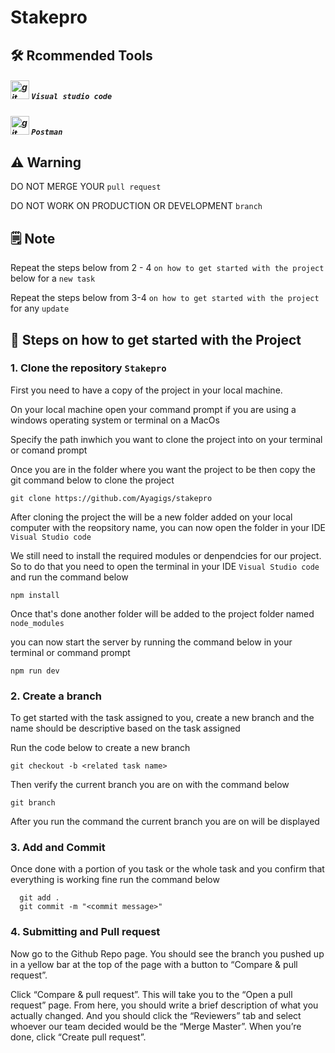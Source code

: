 # Stakepro

## 🛠 Rcommended Tools

##### <img src="https://upload.wikimedia.org/wikipedia/commons/thumb/9/9a/Visual_Studio_Code_1.35_icon.svg/2048px-Visual_Studio_Code_1.35_icon.svg.png" alt="git" width="30" height="30"/> `Visual studio code` 

##### <img src="https://camo.githubusercontent.com/93b32389bf746009ca2370de7fe06c3b5146f4c99d99df65994f9ced0ba41685/68747470733a2f2f7777772e766563746f726c6f676f2e7a6f6e652f6c6f676f732f676574706f73746d616e2f676574706f73746d616e2d69636f6e2e737667" alt="git" width="30" height="30"/>  `Postman`

## ⚠️ Warning
DO NOT MERGE YOUR `pull request`

DO NOT WORK ON PRODUCTION OR DEVELOPMENT `branch`

## 🗒 Note
Repeat the steps below from 2 - 4 `on how to get started with the project` below for a `new task`

Repeat the steps below from 3-4 `on how to get started with the project` for any `update`




## 🚀 Steps on how to get started with the Project

### 1. Clone the repository `Stakepro`
First you need to have a copy of the project in your local machine.

On your local machine open your command prompt if you are using a windows operating system or terminal on a MacOs

Specify the path inwhich you want to clone the project into on your terminal or comand prompt</p>

Once you are in the folder where you want the project to be then copy the git command below to clone the project
 
``` 
git clone https://github.com/Ayagigs/stakepro 
```

After cloning the project the will be a new folder added on your local computer with the reopsitory name, you can now open the folder in your IDE `Visual Studio code` 

We still need to install the required modules or denpendcies for our project. So to do that you need to open the terminal in your IDE `Visual Studio code` and run the command below

``` 
npm install 
```

Once that's done another folder will be added to the project folder named `node_modules` 

you can now start the server by running the command below in your terminal or command prompt

``` 
npm run dev 
```

### 2. Create a branch 
To get started with the task assigned to you, create a new branch and the name should be descriptive based on the task assigned 

Run the code below to create a new branch

```
git checkout -b <related task name>
```

Then verify the current branch you are on with the command below

```
git branch
```

After you run the command the current branch you are on will be displayed


### 3. Add and Commit
Once done with a portion of you task or the whole task and you confirm that everything is working fine
run the command below

```
  git add .
  git commit -m "<commit message>"
```


### 4. Submitting and Pull request
Now go to the Github Repo page. You should see the branch you pushed up in a yellow bar at the top of the page with a button to “Compare & pull request”.

Click “Compare & pull request”. This will take you to the “Open a pull request” page. From here, you should write a brief description of what you actually changed. And you should click the “Reviewers” tab and select whoever our team decided would be the “Merge Master”. When you’re done, click “Create pull request”.
